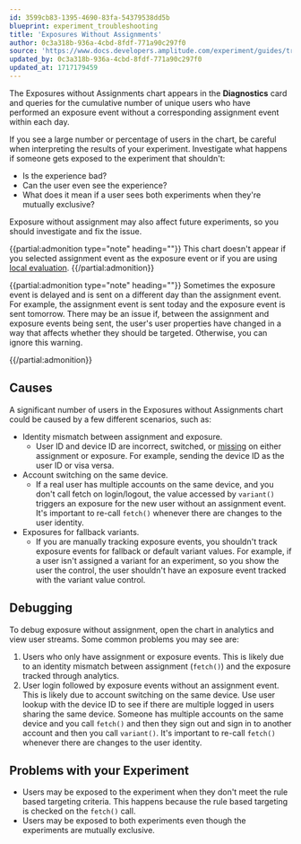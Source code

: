 ```yaml
---
id: 3599cb83-1395-4690-83fa-54379538dd5b
blueprint: experiment_troubleshooting
title: 'Exposures Without Assignments'
author: 0c3a318b-936a-4cbd-8fdf-771a90c297f0
source: 'https://www.docs.developers.amplitude.com/experiment/guides/troubleshooting/exposures-without-assignments/'
updated_by: 0c3a318b-936a-4cbd-8fdf-771a90c297f0
updated_at: 1717179459
---
```


The Exposures without Assignments chart appears in the **Diagnostics** card and queries for the cumulative number of unique users who have performed an exposure event without a corresponding assignment event within each day. 

If you see a large number or percentage of users in the chart, be careful when interpreting the results of your experiment. Investigate what happens if someone gets exposed to the experiment that shouldn't: 

- Is the experience bad?
- Can the user even see the experience?
- What does it mean if a user sees both experiments when they're mutually exclusive?

Exposure without assignment may also affect future experiments, so you should investigate and fix the issue. 

{{partial:admonition type="note" heading=""}}
This chart doesn't appear if you selected assignment event as the exposure event or if you are using [local evaluation](/docs/experiment/local-evaluation). 
{{/partial:admonition}}

{{partial:admonition type="note" heading=""}}
Sometimes the exposure event is delayed and is sent on a different day than the assignment event. For example, the assignment event is sent today and the exposure event is sent tomorrow. There may be an issue if, between the assignment and exposure events being sent, the user's user properties have changed in a way that affects whether they should be targeted. Otherwise, you can ignore this warning.

{{/partial:admonition}}

## Causes

A significant number of users in the Exposures without Assignments chart could be caused by a few different scenarios, such as: 

- Identity mismatch between assignment and exposure.
    - User ID and device ID are incorrect, switched, or [missing](/docs/apis/analytics/http-v2#device-ids-and-user-ids-minimum-length) on either assignment or exposure. For example, sending the device ID as the user ID or visa versa.
- Account switching on the same device.
    - If a real user has multiple accounts on the same device, and you don't call fetch on login/logout, the value accessed by `variant()` triggers an exposure for the new user without an assignment event. It's important to re-call `fetch()` whenever there are changes to the user identity.
- Exposures for fallback variants.
    - If you are manually tracking exposure events, you shouldn't track exposure events for fallback or default variant values. For example, if a user isn't assigned a variant for an experiment, so you show the user the control, the user shouldn't have an exposure event tracked with the variant value control.
    
## Debugging

To debug exposure without assignment, open the chart in analytics and view user streams. Some common problems you may see are:

1. Users who only have assignment or exposure events. This is likely due to an identity mismatch between assignment (`fetch()`) and the exposure tracked through analytics.
2. User login followed by exposure events without an assignment event. This is likely due to account switching on the same device. Use user lookup with the device ID to see if there are multiple logged in users sharing the same device. Someone has multiple accounts on the same device and you call `fetch()` and then they sign out and sign in to another account and then you call `variant()`. It's important to re-call `fetch()` whenever there are changes to the user identity. 

## Problems with your Experiment

- Users may be exposed to the experiment when they don't meet the rule based targeting criteria. This happens because the rule based targeting is checked on the `fetch()` call.
- Users may be exposed to both experiments even though the experiments are mutually exclusive.